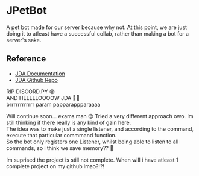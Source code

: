 # JPetBot

A pet bot made for our server because why not. At this point, we are just doing it to atleast have a successful collab, rather than making a bot for a server's sake.

## Reference
- [JDA Documentation](https://ci.dv8tion.net/job/JDA/javadoc/)
- [JDA Github Repo](https://github.com/DV8FromTheWorld/JDA)

RIP DISCORD.PY 😞 <br>
AND HELLLLOOOOW JDA 👯‍♂️ <br>
brrrrrrrrrrrr param papparappparaaaa


Will continue soon... exams man :pensive:
Tried a very different approach owo. Im still thinking if there really is any kind of gain here. <br>
The idea was to make just a single listener, and according to the command, execute that particular commmand function. <br>
So the bot only registers one Listener, whilst being able to listen to all commands, so i think we save memory?? :thinking:

Im suprised the project is still not complete. When will i have atleast 1 complete project on my github lmao?!?!
